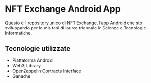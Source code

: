 # NFT Exchange Android App

Questo è il repository unico di NFT Exchange, l'app Android che sto sviluppando per la mia tesi di laurea triennale in Scienze e Tecnologie Informatiche.

## Tecnologie utilizzate

* Piattaforma Android
* Web3j Library
* OpenZeppelin Contracts Interface
* Ganache 